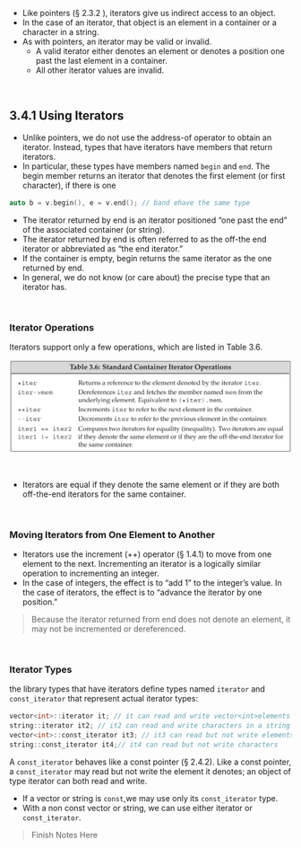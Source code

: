 
- Like pointers (§ 2.3.2 ), iterators give us indirect access to an object.
- In the case of an iterator, that object is an element in a container or a character in a string.
- As with pointers, an iterator may be valid or invalid. 
	- A valid iterator either denotes an element or denotes a position one past the last element in a container. 
	- All other iterator values are invalid.

<br/>

## 3.4.1 Using Iterators

- Unlike pointers, we do not use the address-of operator to obtain an iterator. Instead, types that have iterators have members that return iterators. 
- In particular, these types have members named `begin` and `end`. The begin member returns an iterator that denotes the first element (or first character), if there is one
```cpp
auto b = v.begin(), e = v.end(); // band ehave the same type
```
- The iterator returned by end is an iterator positioned “one past the end” of the associated container (or string).
- The iterator returned by end is often referred to as the off-the end iterator or abbreviated as “the end iterator.” 
- If the container is empty, begin returns the same iterator as the one returned by end.
- In general, we do not know (or care about) the precise type that an iterator has.

<br/>

### Iterator Operations

Iterators support only a few operations, which are listed in Table 3.6. 

![image](../_assets/6.png)


<br/>

- Iterators are equal if they denote the same element or if they are both off-the-end iterators for the same container.


<br/>

### Moving Iterators from One Element to Another

- Iterators use the increment (++) operator (§ 1.4.1) to move from one element to the next. Incrementing an iterator is a logically similar operation to incrementing an integer. 
- In the case of integers, the effect is to “add 1” to the integer’s value. In the case of iterators, the effect is to “advance the iterator by one position.”

> Because the iterator returned from end does not denote an element, it may not be incremented or dereferenced.


<br/>

### Iterator Types

the library types that have iterators define types named `iterator` and `const_iterator` that represent actual iterator types:

```cpp
vector<int>::iterator it; // it can read and write vector<int>elements
string::iterator it2; // it2 can read and write characters in a string 
vector<int>::const_iterator it3; // it3 can read but not write elements 
string::const_iterator it4;// it4 can read but not write characters
```

A `const_iterator` behaves like a const pointer (§ 2.4.2). Like a const pointer, a `const_iterator` may read but not write the element it denotes; an object of type iterator can both read and write.
- If a vector or string is `const`,we may use only its `const_iterator` type. 
- With a non const vector or string, we can use either iterator or `const_iterator`.

> Finish Notes Here


